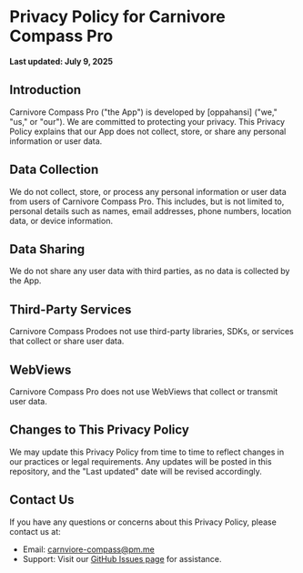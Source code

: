# Privacy Policy for Carnivore Compass Pro

**Last updated: July 9, 2025**

## Introduction
Carnivore Compass Pro ("the App") is developed by [oppahansi] ("we," "us," or "our"). We are committed to protecting your privacy. This Privacy Policy explains that our App does not collect, store, or share any personal information or user data.

## Data Collection
We do not collect, store, or process any personal information or user data from users of Carnivore Compass Pro. This includes, but is not limited to, personal details such as names, email addresses, phone numbers, location data, or device information.

## Data Sharing
We do not share any user data with third parties, as no data is collected by the App.

## Third-Party Services
Carnivore Compass Prodoes not use third-party libraries, SDKs, or services that collect or share user data.

## WebViews
Carnivore Compass Pro does not use WebViews that collect or transmit user data.

## Changes to This Privacy Policy
We may update this Privacy Policy from time to time to reflect changes in our practices or legal requirements. Any updates will be posted in this repository, and the "Last updated" date will be revised accordingly.

## Contact Us
If you have any questions or concerns about this Privacy Policy, please contact us at:  
- Email: carnviore-compass@pm.me    
- Support: Visit our [GitHub Issues page](https://github.com/oppahansi/carnivore--compass-support/issues) for assistance.
